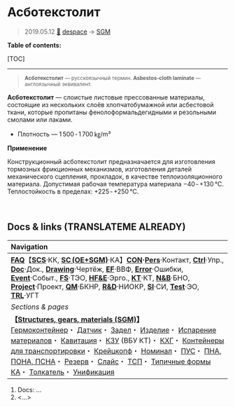 # Асботекстолит
> 2019.05.12 [🚀](../index/index.md) [despace](index.md) → [SGM](sc.md)

**Table of contents:**

[TOC]

---

> <small>**Асботекстолит** — русскоязычный термин. **Asbestos-cloth laminate** — англоязычный эквивалент.</small>

**Асботекстолит** — слоистые листовые прессованные материалы, состоящие из нескольких слоёв хлопчатобумажной или асбестовой ткани, которые пропитаны фенолоформальдегидными и резольными смолами или лаками.

   - Плотность — 1 500 ‑ 1 700 ㎏/m³

**Применение**

Конструкционный асботекстолит предназначается для изготовления тормозных фрикционныx механизмов, изготовления деталей механического сцепления, прокладок, в качестве теплоизоляционного материала. Допустимая рабочая температура материала −40 ‑ +130 ℃. Теплостойкость в пределах: +225 ‑ +250 ℃.



<p style="page-break-after:always"> </p>

## Docs & links (TRANSLATEME ALREADY)
|Navigation|
|:-|
|**[FAQ](faq.md)**【**[SCS](scs.md)**·КК, **[SC (OE+SGM)](sc.md)**·КА】**[CON](contact.md)·[Pers](person.md)**·Контакт, **[Ctrl](control.md)**·Упр., **[Doc](doc.md)**·Док., **[Drawing](drawing.md)**·Чертёж, **[EF](ef.md)**·ВВФ, **[Error](error.md)**·Ошибки, **[Event](event.md)**·Событ., **[FS](fs.md)**·ТЭО, **[HF&E](hfe.md)**·Эрго., **[KT](kt.md)**·КТ, **[N&B](nnb.md)**·БНО, **[Project](project.md)**·Проект, **[QM](qm.md)**·БКНР, **[R&D](rnd.md)**·НИОКР, **[SI](si.md)**·СИ, **[Test](test.md)**·ЭО, **[TRL](trl.md)**·УГТ|
|*Sections & pages*|
|**【[Structures, gears, materials (SGM)](sc.md)】**<br> [Гермоконтейнер](гермоконтейнер.md)・ [Датчик](sensor.md)・ [Задел](margin.md)・ [Изделие](unit.md)・ [Испарение материалов](matc.md)・ [Кавитация](cavitation.md)・ [КЗУ](cinu.md) (ВБУ КТ)・ [КХГ](cgs.md)・ [Контейнеры для транспортировки](ship_contain.md)・ [Крейцкопф](crosshead.md)・ [Номинал](nominal.md)・ [ПУС](lag.md)・ [ПНА, ПОНА, ПСНА](devd.md)・ [Резерв](reserve.md)・ [Слайс](слайс.md)・ [ТСП](tsp.md)・ [Типичные формы КА](sc.md)・ [Толкатель](толкатель.md)・ [Унификация](commonality.md)|

   1. Docs: …
   1. <…>
